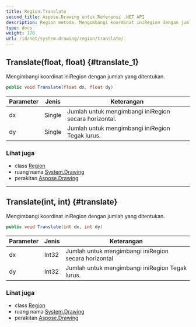 ```yaml
---
title: Region.Translate
second_title: Aspose.Drawing untuk Referensi .NET API
description: Region metode. Mengimbangi koordinat iniRegion dengan jumlah yang ditentukan.
type: docs
weight: 170
url: /id/net/system.drawing/region/translate/
---
```

## Translate(float, float) {#translate_1}

Mengimbangi koordinat iniRegion dengan jumlah yang ditentukan.

```csharp
public void Translate(float dx, float dy)
```

| Parameter | Jenis | Keterangan |
| --- | --- | --- |
| dx | Single | Jumlah untuk mengimbangi iniRegion secara horizontal. |
| dy | Single | Jumlah untuk mengimbangi iniRegion Tegak lurus. |

### Lihat juga

* class [Region](../)
* ruang nama [System.Drawing](../../region/)
* perakitan [Aspose.Drawing](../../../)

---

## Translate(int, int) {#translate}

Mengimbangi koordinat iniRegion dengan jumlah yang ditentukan.

```csharp
public void Translate(int dx, int dy)
```

| Parameter | Jenis | Keterangan |
| --- | --- | --- |
| dx | Int32 | Jumlah untuk mengimbangi iniRegion secara horizontal |
| dy | Int32 | Jumlah untuk mengimbangi iniRegion Tegak lurus. |

### Lihat juga

* class [Region](../)
* ruang nama [System.Drawing](../../region/)
* perakitan [Aspose.Drawing](../../../)


